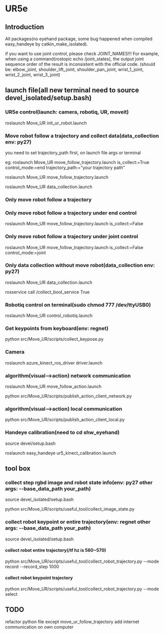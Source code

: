 # UR5e

## Introduction

All packages(no eyehand package, some bug happened when compiled easy_handeye by catkin_make_isolated).

if you want to use joint control, please check JOINT_NAMES!!!
For example, when using a command(rostopic echo /joint_states), the output joint sequence order of the result is inconsistent with the official code.
(should be: elbow_joint, shoulder_lift_joint, shoulder_pan_joint, wrist_1_joint, wrist_2_joint, wrist_3_joint)

## launch file(all new terminal need to source devel_isolated/setup.bash)

### UR5e control(launch: camera, robotiq, UR, moveit)

roslaunch Move_UR init_ur_robot.launch

### Move robot follow a trajectory and collect data(data_collection env: py27)

you need to set trajectory_path first, on launch file args or terminal

eg: roslaunch Move_UR move_follow_trajectory.launch is_collect:=True control_mode:=end trajectory_path:="your trajectory path"

roslaunch Move_UR move_follow_trajectory.launch

roslaunch Move_UR data_collection.launch

### Only move robot follow a trajectory

### Only move robot follow a trajectory under end control

roslaunch Move_UR move_follow_trajectory.launch is_collect:=False

### Only move robot follow a trajectory under joint control

roslaunch Move_UR move_follow_trajectory.launch is_collect:=False control_mode:=joint

### Only data collection without move robot(data_collection env: py27)

roslaunch Move_UR data_collection.launch

rosservice call /collect_bool_service True

### Robotiq control on terminal(sudo chmod 777 /dev/ttyUSB0)

roslaunch Move_UR control_robotiq.launch

### Get keypoints from keyboard(env: regnet)

python src/Move_UR/scripts/collect_keypose.py

### Camera

roslaunch azure_kinect_ros_driver driver.launch

### algorithm(visual-->action) network communication

roslaunch Move_UR move_follow_action.launch

python src/Move_UR/scripts/publish_action_client_network.py

### algorithm(visual-->action) local communication

python src/Move_UR/scripts/publish_action_client_local.py

### Handeye calibration(need to cd shw_eyehand)

source devel/setup.bash

roslaunch easy_handeye ur5_kinect_calibration.launch

## tool box

### collect step rgbd image and robot state info(env: py27  other args: --base_data_path your_path)

source devel_isolated/setup.bash

python src/Move_UR/scripts/useful_tool/collect_image_state.py

### collect robot keypoint or entire trajectory(env: regnet  other args: --base_data_path your_path)

source devel_isolated/setup.bash

#### collect robot entire trajectory(/tf hz is 560~570)

python src/Move_UR/scripts/useful_tool/collect_robot_trajectory.py --mode record --record_step 1000

#### collect robot keypoint trajectory

python src/Move_UR/scripts/useful_tool/collect_robot_trajectory.py --mode select

## TODO

refactor python file except move_ur_follow_trajectory
add internet communication on  own computer
